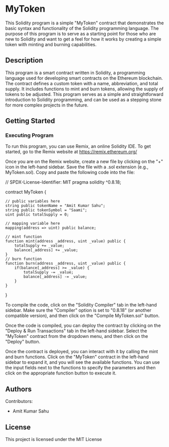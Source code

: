

# MyToken 

This Solidity program is a simple "MyToken" contract that demonstrates the basic syntax and functionality of the Solidity programming language. The purpose of this program is to serve as a starting point for those who are new to Solidity and want to get a feel for how it works by creating a simple token with minting and burning capabilities.

## Description

This program is a smart contract written in Solidity, a programming language used for developing smart contracts on the Ethereum blockchain. The contract defines a custom token with a name, abbreviation, and total supply. It includes functions to mint and burn tokens, allowing the supply of tokens to be adjusted. This program serves as a simple and straightforward introduction to Solidity programming, and can be used as a stepping stone for more complex projects in the future.

## Getting Started

### Executing Program

To run this program, you can use Remix, an online Solidity IDE. To get started, go to the Remix website at https://remix.ethereum.org/

Once you are on the Remix website, create a new file by clicking on the "+" icon in the left-hand sidebar. Save the file with a .sol extension (e.g., MyToken.sol). Copy and paste the following code into the file:



// SPDX-License-Identifier: MIT
pragma solidity ^0.8.18;

contract MyToken {

    // public variables here
    string public tokenName = "Amit Kumar Sahu";
    string public tokenSymbol = "Saami";
    uint public totalSupply = 0;
    
    // mapping variable here
    mapping(address => uint) public balance; 
    
    // mint function
    function mint(address _address, uint _value) public {
        totalSupply += _value;
        balance[_address] += _value;
    }
    // burn function
    function burn(address _address, uint _value) public {
        if(balance[_address] >= _value) {
            totalSupply -= _value;
            balance[_address] -= _value;
        }
    }
}

To compile the code, click on the "Solidity Compiler" tab in the left-hand sidebar. Make sure the "Compiler" option is set to "0.8.18" (or another compatible version), and then click on the "Compile MyToken.sol" button.

Once the code is compiled, you can deploy the contract by clicking on the "Deploy & Run Transactions" tab in the left-hand sidebar. Select the "MyToken" contract from the dropdown menu, and then click on the "Deploy" button.

Once the contract is deployed, you can interact with it by calling the mint and burn functions. Click on the "MyToken" contract in the left-hand sidebar to expand it, and you will see the available functions. You can use the input fields next to the functions to specify the parameters and then click on the appropriate function button to execute it.

## Authors

Contributors:
- Amit Kumar Sahu  
  

## License

This project is licensed under the MIT License 




